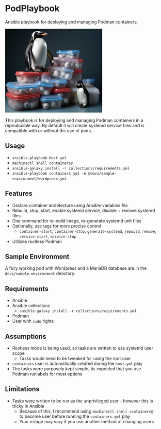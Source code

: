 # PodPlaybook

Ansible playbook for deploying and managing Podman containers.

![PodPlaybook](docs/images/logo.png)

This playbook is for deploying and managing Podman containers in a reproducible way.
By default it will create systemd service files and is compatible with or without the use of pods.

## Usage
- ```ansible-playbook host.yml```
- ```machinectl shell containers@```
- ```ansible-galaxy install -r collections/requirements.yml```
- ```ansible-playbook containers.yml -e @docs/sample-environment/wordpress.yml```

## Features
- Declare container architecture using Ansible variables file
- Rebuild, stop, start, enable systemd service, disable + remove systemd files
- One command for re-build image, re-generate systemd unit files
- Optionally, use tags for more precise control
  - ```container-start```, ```container-stop```, ```generate-systemd```, ```rebuild```, ```remove```, ```service-start```, ```service-stop```
- Utilizes rootless Podman

## Sample Environment
A fully working pod with Wordpress and a MariaDB database are in the ```docs/sample-environment``` directory.

## Requirements
- Ansible
- Ansible collections
  - ```ansible-galaxy install -r collections/requirements.yml```
- Podman
- User with ```sudo``` rights

## Assumptions
- Rootless mode is being used, so tasks are written to use systemd user scope
  - Tasks would need to be tweaked for using the root user
- ```containers``` user is automatically created during the ```host.yml``` play
- The tasks were purposely kept simple, its expected that you use Podman runlabels for most options

## Limitations
- Tasks were written to be run as the unprivileged user - however this is tricky in Ansible
  - Because of this, I recommend using ```machinectl shell containers@``` to become user before running the ```containers.yml``` play
  - Your milage may vary if you use another method of changing users
